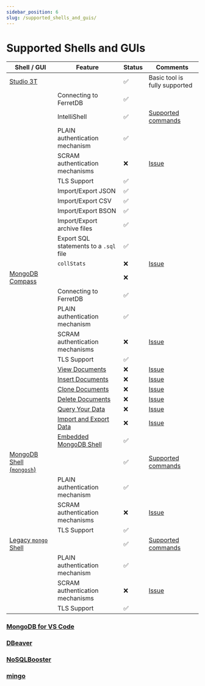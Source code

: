 ```yaml
---
sidebar_position: 6
slug: /supported_shells_and_guis/
---
```


# Supported Shells and GUIs

<!--
    blah blah blah
-->

| Shell / GUI                            | Feature                                 | Status      | Comments                                                   |
| -------------------------------------- | --------------------------------------- | ----------- | ---------------------------------------------------------- |
| [Studio 3T](https://studio3t.com/)     |                                         | ✅          | Basic tool is fully supported                              |
|                                        | Connecting to FerretDB                  | ✅          |                                                            |
|                                        | IntelliShell                            | ✅          | [Supported commands](/website/docs/reference/supported_commands.md)                              |
|                                        | PLAIN authentication mechanism          | ✅          |                                                            |
|                                        | SCRAM authentication mechanisms         | ❌          | [Issue](https://github.com/FerretDB/FerretDB/issues/2012)  |
|                                        | TLS Support                             | ✅          |                                                            |
|                                        | Import/Export JSON                      | ✅          |                                                            |
|                                        | Import/Export CSV                       | ✅          |                                                            |
|                                        | Import/Export BSON                      | ✅          |                                                            |
|                                        | Import/Export archive files             | ✅          |                                                            |
|                                        | Export SQL statements to a `.sql` file  | ✅          |                                                            |
|                                        | `collStats`                             | ❌          | [Issue](https://github.com/FerretDB/FerretDB/issues/1346)  |
| [MongoDB Compass](https://www.mongodb.com/products/compass) |                    | ❌          |                           |
|                                        | Connecting to FerretDB                  | ✅          |                                                            |
|                                        | PLAIN authentication mechanism          | ✅          |                                                            |
|                                        | SCRAM authentication mechanisms         | ❌          | [Issue](https://github.com/FerretDB/FerretDB/issues/2012)  |
|                                        | TLS Support                             | ✅          |                                                            |
|                                        | [View Documents](https://www.mongodb.com/docs/compass/current/documents/view/)        | ❌    | [Issue](https://github.com/FerretDB/FerretDB/issues/1346) |
|                                        | [Insert Documents](https://www.mongodb.com/docs/compass/current/documents/insert/)    | ❌    | [Issue](https://github.com/FerretDB/FerretDB/issues/1346) |                                                                   |
|                                        | [Clone Documents](https://www.mongodb.com/docs/compass/current/documents/clone/)      | ❌    | [Issue](https://github.com/FerretDB/FerretDB/issues/1346) |
|                                        | [Delete Documents](https://www.mongodb.com/docs/compass/current/documents/delete/)    | ❌    | [Issue](https://github.com/FerretDB/FerretDB/issues/1346) |
|                                        | [Query Your Data](https://www.mongodb.com/docs/compass/current/query/filter/)         | ❌    | [Issue](https://github.com/FerretDB/FerretDB/issues/1346) |
|                                        | [Import and Export Data](https://www.mongodb.com/docs/compass/current/import-export/) | ❌    | [Issue](https://github.com/FerretDB/FerretDB/issues/1346) |
|                                        | [Embedded MongoDB Shell](https://www.mongodb.com/docs/compass/current/embedded-shell/)| ✅    |                                                           |
| [MongoDB Shell (`mongosh`)](https://www.mongodb.com/docs/mongodb-shell/)|          | ✅    | [Supported commands](/website/docs/reference/supported_commands.md) |
|                                        | PLAIN authentication mechanism          | ✅          |                                                            |
|                                        | SCRAM authentication mechanisms         | ❌          | [Issue](https://github.com/FerretDB/FerretDB/issues/2012)  |
|                                        | TLS Support                             | ✅          |                                                            |
| [Legacy `mongo` Shell](https://www.mongodb.com/docs/v5.0/reference/program/mongo/)|          | ✅    | [Supported commands](/website/docs/reference/supported_commands.md) |
|                                        | PLAIN authentication mechanism          | ✅          |                                                            |
|                                        | SCRAM authentication mechanisms         | ❌          | [Issue](https://github.com/FerretDB/FerretDB/issues/2012)  |
|                                        | TLS Support                             | ✅          |                                                            |

### [MongoDB for VS Code](https://www.mongodb.com/products/vs-code)

### [DBeaver](https://dbeaver.com/docs/wiki/MongoDB/)

### [NoSQLBooster](https://nosqlbooster.com/)

### [mingo](https://mingo.io/)
